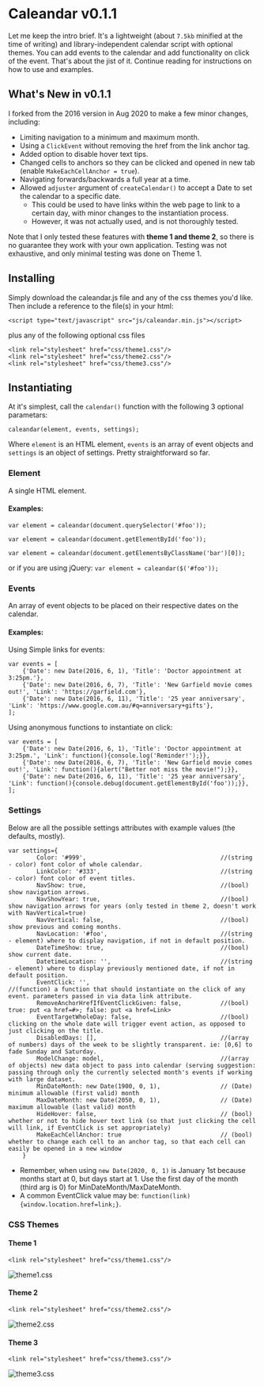 # Caleandar v0.1.1
Let me keep the intro brief. It's a lightweight (about `7.5kb` minified at the time of writing) and library-independent calendar script with optional themes. You can add events to the calendar and add functionality on click of the event. That's about the jist of it. Continue reading for instructions on how to use and examples.

## What's New in v0.1.1
I forked from the 2016 version in Aug 2020 to make a few minor changes, including:
* Limiting navigation to a minimum and maximum month.
* Using a `ClickEvent` without removing the href from the link anchor tag.
* Added option to disable hover text tips.
* Changed cells to anchors so they can be clicked and opened in new tab (enable `MakeEachCellAnchor = true`).
* Navigating forwards/backwards a full year at a time.
* Allowed `adjuster` argument of `createCalendar()` to accept a Date to set the calendar to a specific date.
	* This could be used to have links within the web page to link to a certain day, with minor changes to the instantiation process.
	* However, it was not actually used, and is not thoroughly tested.

Note that I only tested these features with **theme 1 and theme 2**, so there is no guarantee they work with your own application. Testing was not exhaustive, and only minimal testing was done on Theme 1.

## Installing
Simply download the caleandar.js file and any of the css themes you'd like. Then include a reference to the file(s) in your html:
```
<script type="text/javascript" src="js/caleandar.min.js"></script>
```
plus any of the following optional css files
```
<link rel="stylesheet" href="css/theme1.css"/>
<link rel="stylesheet" href="css/theme2.css"/>
<link rel="stylesheet" href="css/theme3.css"/>
```

## Instantiating
At it's simplest, call the `calendar()` function with the following 3 optional parametars:
```
caleandar(element, events, settings);
```
Where `element` is an HTML element, `events` is an array of event objects and `settings` is an object of settings. Pretty straightforward so far.

### Element
A single HTML element.

#### Examples:
`var element = caleandar(document.querySelector('#foo'));`

`var element = caleandar(document.getElementById('foo'));`

`var element = caleandar(document.getElementsByClassName('bar')[0]);`

or if you are using jQuery:
`var element = caleandar($('#foo'));`

### Events
An array of event objects to be placed on their respective dates on the calendar.

#### Examples:
Using Simple links for events:
```
var events = [
	{'Date': new Date(2016, 6, 1), 'Title': 'Doctor appointment at 3:25pm.'},
	{'Date': new Date(2016, 6, 7), 'Title': 'New Garfield movie comes out!', 'Link': 'https://garfield.com'},
	{'Date': new Date(2016, 6, 11), 'Title': '25 year anniversary', 'Link': 'https://www.google.com.au/#q=anniversary+gifts'},
];
```
Using anonymous functions to instantiate on click:
```
var events = [
	{'Date': new Date(2016, 6, 1), 'Title': 'Doctor appointment at 3:25pm.', 'Link': function(){console.log('Reminder!');}},
	{'Date': new Date(2016, 6, 7), 'Title': 'New Garfield movie comes out!', 'Link': function(){alert("Better not miss the movie!");}},
	{'Date': new Date(2016, 6, 11), 'Title': '25 year anniversary', 'Link': function(){console.debug(document.getElementById('foo'));}},
];
```

### Settings
Below are all the possible settings attributes with example values (the defaults, mostly).
```
var settings={
		Color: '#999',                    					//(string - color) font color of whole calendar.
		LinkColor: '#333',            						//(string - color) font color of event titles.
		NavShow: true,                						//(bool) show navigation arrows.
		NavShowYear: true,            						//(bool) show navigation arrows for years (only tested in theme 2, doesn't work with NavVertical=true)
		NavVertical: false,           						//(bool) show previous and coming months.
		NavLocation: '#foo',          						//(string - element) where to display navigation, if not in default position.
		DateTimeShow: true,           						//(bool) show current date.
		DatetimeLocation: '',         						//(string - element) where to display previously mentioned date, if not in default position.
		EventClick: '',               						//(function) a function that should instantiate on the click of any event. parameters passed in via data link attribute.
		RemoveAnchorHrefIfEventClickGiven: false, 			//(bool) true: put <a href=#>; false: put <a href=Link>
		EventTargetWholeDay: false,   						//(bool) clicking on the whole date will trigger event action, as opposed to just clicking on the title.
		DisabledDays: [],             						//(array of numbers) days of the week to be slightly transparent. ie: [0,6] to fade Sunday and Saturday.
		ModelChange: model,           						//(array of objects) new data object to pass into calendar (serving suggestion: passing through only the currently selected month's events if working with large dataset.   
		MinDateMonth: new Date(1900, 0, 1), 				// (Date) minimum allowable (first valid) month
		MaxDateMonth: new Date(2050, 0, 1),  				// (Date) maximum allowable (last valid) month
		HideHover: false,									// (bool) whether or not to hide hover text link (so that just clicking the cell will link, if EventClick is set appropriately)
		MakeEachCellAnchor: true							// (bool) whether to change each cell to an anchor tag, so that each cell can easily be opened in a new window
	}
```
* Remember, when using `new Date(2020, 0, 1)` is January 1st because months start at 0, but days start at 1. Use the first day of the month (third arg is 0) for MinDateMonth/MaxDateMonth.
* A common EventClick value may be: `function(link) {window.location.href=link;}`.

### CSS Themes
#### Theme 1
```
<link rel="stylesheet" href="css/theme1.css"/>
```
![theme1.css](http://i.imgur.com/MoBMUEa.png)

#### Theme 2
```
<link rel="stylesheet" href="css/theme2.css"/>
```
![theme2.css](http://i.imgur.com/6l7VSIL.png)

#### Theme 3
```
<link rel="stylesheet" href="css/theme3.css"/>
```
![theme3.css](http://i.imgur.com/fsNXVwc.png)

